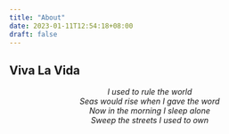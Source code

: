 ```yaml
---
title: "About"
date: 2023-01-11T12:54:18+08:00
draft: false
---
```


<h2 class="beautiful">Viva La Vida</h2>

<p style="text-align:center"><em>
I used to rule the world<br>
Seas would rise when I gave the word<br>
Now in the morning I sleep alone<br>
Sweep the streets I used to own
</em></p>
